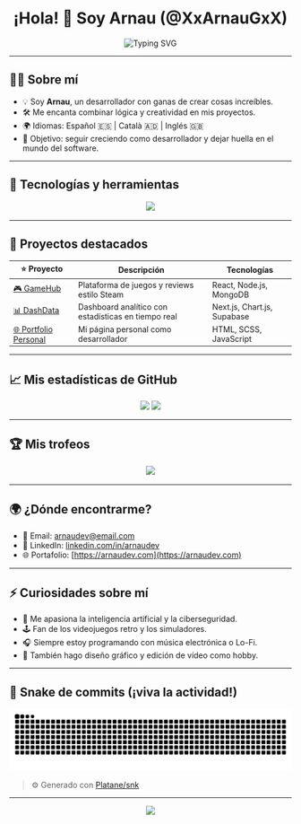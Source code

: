 <h1 align="center">¡Hola! 👋 Soy Arnau (@XxArnauGxX)</h1>

<p align="center">
  <img src="https://readme-typing-svg.demolab.com?font=Fira+Code&pause=1000&color=00C3FF&center=true&vCenter=true&multiline=true&width=600&lines=Desarrollador+Full+Stack+💻;Apasionado+por+la+tecnolog%C3%ADa+y+la+innovaci%C3%B3n+🚀;Siempre+aprendiendo+cosas+nuevas+📚" alt="Typing SVG" />
</p>

---

## 🧑‍💻 Sobre mí

- 💡 Soy **Arnau**, un desarrollador con ganas de crear cosas increíbles.
- 🛠️ Me encanta combinar lógica y creatividad en mis proyectos.
- 🌍 Idiomas: Español 🇪🇸 | Català 🇦🇩 | Inglés 🇬🇧
- 🎯 Objetivo: seguir creciendo como desarrollador y dejar huella en el mundo del software.

---

## 🔧 Tecnologías y herramientas

<p align="center">
  <img src="https://skillicons.dev/icons?i=html,css,js,ts,react,nextjs,nodejs,laravel,php,mongodb,mysql,git,github,vscode,figma" />
</p>

---

## 🚀 Proyectos destacados

| ⭐ Proyecto | Descripción | Tecnologías |
|------------|-------------|-------------|
| [🎮 GameHub](https://github.com/XxArnauGxX/GameHub) | Plataforma de juegos y reviews estilo Steam | React, Node.js, MongoDB |
| [📊 DashData](https://github.com/XxArnauGxX/DashData) | Dashboard analítico con estadísticas en tiempo real | Next.js, Chart.js, Supabase |
| [🌐 Portfolio Personal](https://github.com/XxArnauGxX/portfolio) | Mi página personal como desarrollador | HTML, SCSS, JavaScript |

---

## 📈 Mis estadísticas de GitHub

<p align="center">
  <img src="https://github-readme-stats.vercel.app/api?username=XxArnauGxX&show_icons=true&theme=tokyonight&locale=es" />
  <img src="https://github-readme-streak-stats.herokuapp.com/?user=XxArnauGxX&theme=tokyonight&locale=es" />
</p>

---

## 🏆 Mis trofeos

<p align="center">
  <img src="https://github-profile-trophy.vercel.app/?username=XxArnauGxX&theme=onedark&row=2&column=3" />
</p>

---

## 🌍 ¿Dónde encontrarme?

- 📧 Email: [arnaudev@email.com](mailto:arnaudev@email.com)
- 💼 LinkedIn: [linkedin.com/in/arnaudev](https://linkedin.com/in/arnaudev)
- 🌐 Portafolio: [https://arnaudev.com](https://arnaudev.com)

---

## ⚡ Curiosidades sobre mí

- 🧠 Me apasiona la inteligencia artificial y la ciberseguridad.
- 🕹️ Fan de los videojuegos retro y los simuladores.
- 🎧 Siempre estoy programando con música electrónica o Lo-Fi.
- 📸 También hago diseño gráfico y edición de vídeo como hobby.

---

## 🐍 Snake de commits (¡viva la actividad!)

<p align="center">
  <img src="https://raw.githubusercontent.com/XxArnauGxX/XxArnauGxX/output/github-contribution-grid-snake.svg" alt="snake gif" />
</p>

> ⚙️ Generado con [Platane/snk](https://github.com/Platane/snk)

---

<p align="center">
  <img src="https://capsule-render.vercel.app/api?type=waving&color=gradient&height=120&section=footer"/>
</p>
